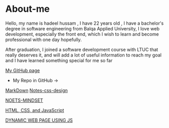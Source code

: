 # About-me 
Hello, my name is hadeel  hussam , I have 22 years  old , I have a bachelor's degree in software engineering from Balqa Applied University, I love web development, especially the front end, which I wish to learn and become professional with one day hopefully.

After graduation, I joined a software development course with LTUC that really deserves it, and will add a lot of useful information to reach my goal and I have learned something special for me so far 



[My GitHub page](https://hadeelhhawajreh@github.com/)

* My Repo in GitHub ->

[MarkDown](https://hadeelhhawajreh.github.io/read01-markdown/markdown%20summ.md)
[Notes-css-design]()


[NOETS-MINDSET](https://hadeelhhawajreh.github.io/Read-notes/)

[HTML, CSS, and JavaScript](https://hadeelhhawajreh.github.io/lab6_js/)

[DYNAMIC WEB PAGE USING JS ](https://hadeelhhawajreh.github.io/flower/flo.html)
